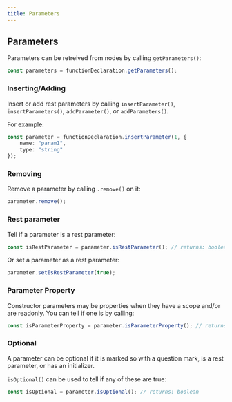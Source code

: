 ```yaml
---
title: Parameters
---
```


## Parameters

Parameters can be retreived from nodes by calling `getParameters()`:

```ts
const parameters = functionDeclaration.getParameters();
```

### Inserting/Adding

Insert or add rest parameters by calling `insertParameter()`, `insertParameters()`, `addParameter()`, or `addParameters()`.

For example:

```ts
const parameter = functionDeclaration.insertParameter(1, {
    name: "param1",
    type: "string"
});
```

### Removing

Remove a parameter by calling `.remove()` on it:

```ts
parameter.remove();
```

### Rest parameter

Tell if a parameter is a rest parameter:

```ts
const isRestParameter = parameter.isRestParameter(); // returns: boolean
```

Or set a parameter as a rest parameter:

```ts
parameter.setIsRestParameter(true);
```

### Parameter Property

Constructor parameters may be properties when they have a scope and/or are readonly. You can tell if one is by calling:

```ts
const isParameterProperty = parameter.isParameterProperty(); // returns: boolean
```

### Optional

A parameter can be optional if it is marked so with a question mark, is a rest parameter, or has an initializer.

`isOptional()` can be used to tell if any of these are true:

```ts
const isOptional = parameter.isOptional(); // returns: boolean
```
